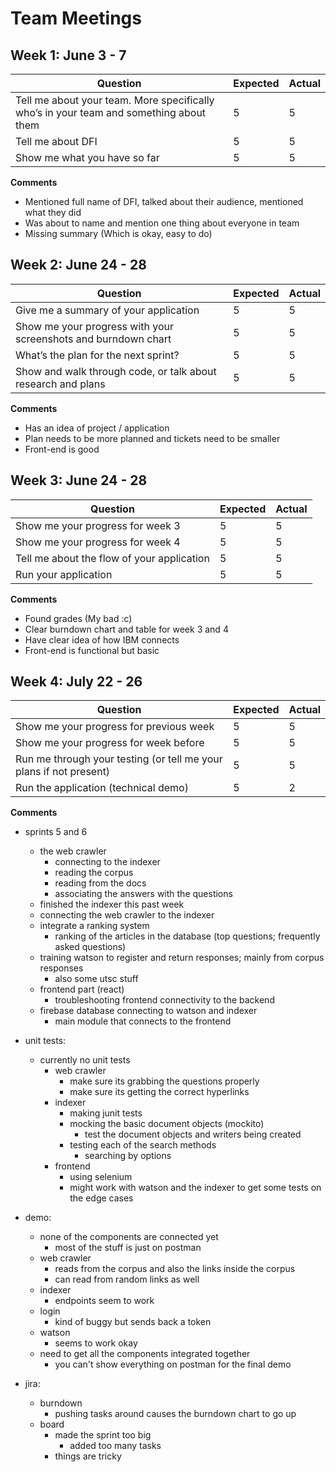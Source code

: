 # Team Meetings

## Week 1: June 3 - 7

| Question | Expected | Actual |
| --- | --- | --- |
| Tell me about your team. More specifically who’s in your team and something about them | 5 | 5 |
| Tell me about DFI | 5 | 5 |
| Show me what you have so far | 5 | 5 |

**Comments**

 - Mentioned full name of DFI, talked about their audience, mentioned what they did
 - Was about to name and mention one thing about everyone in team
 - Missing summary (Which is okay, easy to do)

## Week 2: June 24 - 28

| Question | Expected | Actual |
| --- | --- | --- |
| Give me a summary of your application | 5 | 5 |
| Show me your progress with your screenshots and burndown chart | 5 | 5 |
| What’s the plan for the next sprint? | 5 | 5 |
| Show and walk through code, or talk about research and plans | 5 | 5 |

**Comments**

 - Has an idea of project / application
 - Plan needs to be more planned and tickets need to be smaller
 - Front-end is good


## Week 3: June 24 - 28

| Question | Expected | Actual |
| --- | --- | --- |
| Show me your progress for week 3 | 5 | 5 |
| Show me your progress for week 4 | 5 | 5 |
| Tell me about the flow of your application | 5 | 5 |
| Run your application | 5 | 5 |

**Comments**

 - Found grades (My bad :c)
 - Clear burndown chart and table for week 3 and 4
 - Have clear idea of how IBM connects
 - Front-end is functional but basic
 
## Week 4: July 22 - 26

|Question|Expected|Actual|
|--------|-----|----|
|Show me your progress for previous week|5|5|
|Show me your progress for week before|5|5|
|Run me through your testing (or tell me your plans if not present)|5|5|
|Run the application (technical demo)|5|2|

**Comments**

- sprints 5 and 6
    - the web crawler
        - connecting to the indexer
        - reading the corpus
        - reading from the docs
        - associating the answers with the questions
    - finished the indexer this past week
    - connecting the web crawler to the indexer
    - integrate a ranking system
        - ranking of the articles in the database (top questions; frequently asked questions)
    - training watson to register and return responses; mainly from corpus responses
        - also some utsc stuff
    - frontend part (react)
        - troubleshooting frontend connectivity to the backend
    - firebase database connecting to watson and indexer
        - main module that connects to the frontend

- unit tests:
    - currently no unit tests
        - web crawler
            - make sure its grabbing the questions properly
            - make sure its getting the correct hyperlinks
        - indexer
            - making junit tests
            - mocking the basic document objects (mockito)
                - test the document objects and writers being created
            - testing each of the search methods
                - searching by options
        - frontend
            - using selenium
            - might work with watson and the indexer to get some tests on the edge cases

- demo:
    - none of the components are connected yet
        - most of the stuff is just on postman
    - web crawler
        - reads from the corpus and also the links inside the corpus
        - can read from random links as well
    - indexer
        - endpoints seem to work
    - login
        - kind of buggy but sends back a token
    - watson
        - seems to work okay
    - need to get all the components integrated together
        - you can't show everything on postman for the final demo

- jira:
    - burndown
        - pushing tasks around causes the burndown chart to go up
    - board
        - made the sprint too big
            - added too many tasks
        - things are tricky

